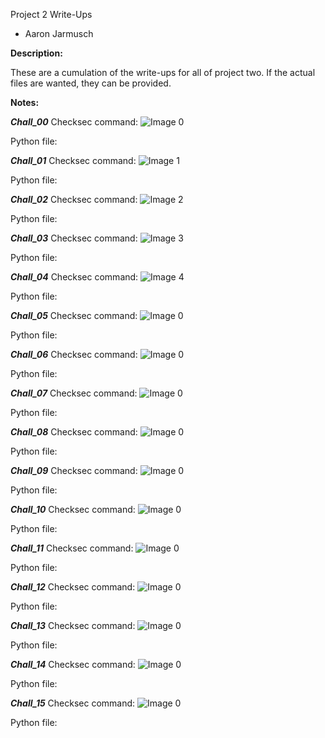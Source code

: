 Project 2 Write-Ups
- Aaron Jarmusch

**Description:**

These are a cumulation of the write-ups for all of project two. If the actual files are wanted, they can be provided. 

**Notes:** 

***Chall_00***
Checksec command:
![Image 0](/images/1)

Python file:


***Chall_01***
Checksec command:
![Image 1](https://myoctocat.com/assets/images/base-octocat.svg)

Python file:


***Chall_02***
Checksec command:
![Image 2](https://myoctocat.com/assets/images/base-octocat.svg)

Python file:


***Chall_03***
Checksec command:
![Image 3](https://myoctocat.com/assets/images/base-octocat.svg) 
 
Python file:


***Chall_04***
Checksec command:
![Image 4](https://myoctocat.com/assets/images/base-octocat.svg) 
 
Python file:


***Chall_05***
Checksec command:
![Image 0](https://myoctocat.com/assets/images/base-octocat.svg) 
 
Python file:


***Chall_06***
Checksec command:
![Image 0](https://myoctocat.com/assets/images/base-octocat.svg)

Python file:


***Chall_07***
Checksec command:
![Image 0](https://myoctocat.com/assets/images/base-octocat.svg)

Python file:


***Chall_08***
Checksec command:
![Image 0](https://myoctocat.com/assets/images/base-octocat.svg)

Python file:


***Chall_09***
Checksec command:
![Image 0](https://myoctocat.com/assets/images/base-octocat.svg)

Python file:


***Chall_10***
Checksec command:
![Image 0](https://myoctocat.com/assets/images/base-octocat.svg)

Python file:


***Chall_11***
Checksec command:
![Image 0](https://myoctocat.com/assets/images/base-octocat.svg)

Python file:


***Chall_12***
Checksec command:
![Image 0](https://myoctocat.com/assets/images/base-octocat.svg)

Python file:


***Chall_13***
Checksec command:
![Image 0](https://myoctocat.com/assets/images/base-octocat.svg)

Python file:


***Chall_14***
Checksec command:
![Image 0](https://myoctocat.com/assets/images/base-octocat.svg)

Python file:


***Chall_15*** 
Checksec command:
![Image 0](https://myoctocat.com/assets/images/base-octocat.svg)

Python file:

